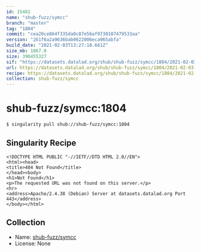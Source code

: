 ```yaml
---
id: 15481
name: "shub-fuzz/symcc"
branch: "master"
tag: "1804"
commit: "cea20ce864f335da0c87e56af9730107479533aa"
version: "261f6a2a9636bab0622006eca965abfa"
build_date: "2021-02-03T13:27:18.661Z"
size_mb: 1067.0
size: 390455327
sif: "https://datasets.datalad.org/shub/shub-fuzz/symcc/1804/2021-02-03-cea20ce8-261f6a2a/261f6a2a9636bab0622006eca965abfa.sif"
url: https://datasets.datalad.org/shub/shub-fuzz/symcc/1804/2021-02-03-cea20ce8-261f6a2a/
recipe: https://datasets.datalad.org/shub/shub-fuzz/symcc/1804/2021-02-03-cea20ce8-261f6a2a/Singularity
collection: shub-fuzz/symcc
---
```


# shub-fuzz/symcc:1804

```bash
$ singularity pull shub://shub-fuzz/symcc:1804
```

## Singularity Recipe

```singularity
<!DOCTYPE HTML PUBLIC "-//IETF//DTD HTML 2.0//EN">
<html><head>
<title>404 Not Found</title>
</head><body>
<h1>Not Found</h1>
<p>The requested URL was not found on this server.</p>
<hr>
<address>Apache/2.4.38 (Debian) Server at datasets.datalad.org Port 443</address>
</body></html>
```

## Collection

 - Name: [shub-fuzz/symcc](https://github.com/shub-fuzz/symcc)
 - License: None


